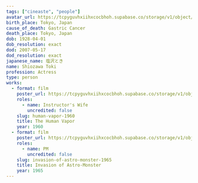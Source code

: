 ```yaml
---
tags: ["cineaste", "people"]
avatar_url: https://tcpyguvhxiihxcocbhoh.supabase.co/storage/v1/object/public/godzilla-cineaste-public/content/people/shiozawa-toki/shiozawa-toki.jpg?t=2024-04-02T00%3A09%3A44.580Z
birth_place: Tokyo, Japan
cause_of_death: Gastric Cancer
death_place: Tokyo, Japan
dob: 1928-04-01
dob_resolution: exact
dod: 2007-05-17
dod_resolution: exact
japanese_name: 塩沢とき
name: Shiozawa Toki
profession: Actress
type: person
works:
  - format: film
    poster_url: https://tcpyguvhxiihxcocbhoh.supabase.co/storage/v1/object/public/godzilla-cineaste-public/content/films/human-vapor-1960/posters/human-vapor-1960.jpg
    roles:
      - name: Instructor's Wife
        uncredited: false
    slug: human-vapor-1960
    title: The Human Vapor
    year: 1960
  - format: film
    poster_url: https://tcpyguvhxiihxcocbhoh.supabase.co/storage/v1/object/public/godzilla-cineaste-public/content/films/invasion-of-astro-monster-1965/posters/monster-zero-1965.jpg
    roles:
      - name: PM
        uncredited: false
    slug: invasion-of-astro-monster-1965
    title: Invasion of Astro-Monster
    year: 1965
---
```

